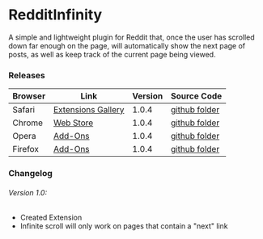 # RedditInfinity

A simple and lightweight plugin for Reddit that, once the user has scrolled down far enough on the page, will automatically show the next page of posts, as well as keep track of the current page being viewed.

### Releases

Browser | Link | Version | Source Code
------- | ---- | ------- | -----------
Safari | [Extensions Gallery](//safari-extensions.apple.com/details/?id=com.dcrousso.redditinfinity-Q5M4T22BE9) | 1.0.4 | [github folder](//github.com/dcrousso/RedditInfinity/tree/master/Safari/)
Chrome | [Web Store](//chrome.google.com/webstore/detail/redditinfinity/klldlkapcnpaanaeamibkgaljpblgkic) | 1.0.4 | [github folder](//github.com/dcrousso/RedditInfinity/tree/master/Chrome/)
Opera | [Add-Ons](//addons.opera.com/en/extensions/details/redditinfinity/) | 1.0.4 | [github folder](//github.com/dcrousso/RedditInfinity/tree/master/Chrome/)
Firefox | [Add-Ons](//addons.mozilla.org/en-US/firefox/addon/redditinfinity/) | 1.0.4 | [github folder](//github.com/dcrousso/RedditInfinity/tree/master/Firefox/)

### Changelog

###### Version 1.0:
 - Created Extension
 - Infinite scroll will only work on pages that contain a "next" link
 